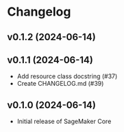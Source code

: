 # Changelog

## v0.1.2 (2024-06-14)


## v0.1.1 (2024-06-14)

 * Add resource class docstring (#37)
 * Create CHANGELOG.md (#39)

## v0.1.0 (2024-06-14)

 * Initial release of SageMaker Core

